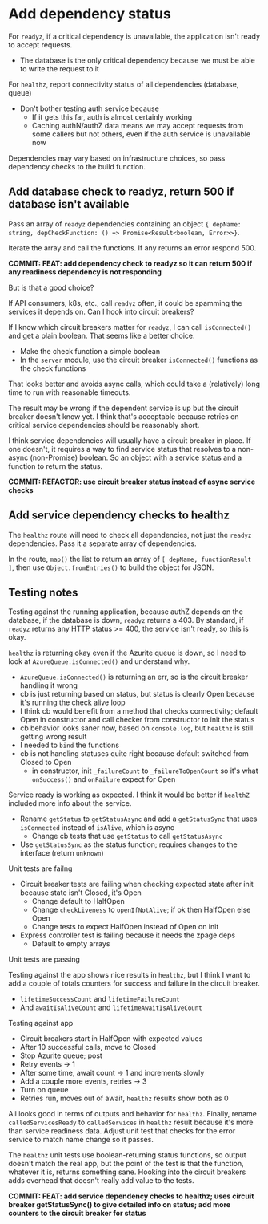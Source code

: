 # Add dependency status

For `readyz`, if a critical dependency is unavailable, the application isn't ready to accept requests.

-  The database is the only critical dependency because we must be able to write the request to it

For `healthz`, report connectivity status of all dependencies (database, queue)

-  Don't bother testing auth service because
   -  If it gets this far, auth is almost certainly working
   -  Caching authN/authZ data means we may accept requests from some callers but not others, even if the auth service is unavailable now

Dependencies may vary based on infrastructure choices, so pass dependency checks to the build function.

## Add database check to readyz, return 500 if database isn't available

Pass an array of `readyz` dependencies containing an object `{ depName: string, depCheckFunction: () => Promise<Result<boolean, Error>>}`.

Iterate the array and call the functions. If any returns an error respond 500.

**COMMIT: FEAT: add dependency check to readyz so it can return 500 if any readiness dependency is not responding**

But is that a good choice?

If API consumers, k8s, etc., call `readyz` often, it could be spamming the services it depends on. Can I hook into circuit breakers?

If I know which circuit breakers matter for `readyz`, I can call `isConnected()` and get a plain boolean. That seems like a better choice.

-  Make the check function a simple boolean
-  In the `server` module, use the circuit breaker `isConnected()` functions as the check functions

That looks better and avoids async calls, which could take a (relatively) long time to run with reasonable timeouts.

The result may be wrong if the dependent service is up but the circuit breaker doesn't know yet. I think that's acceptable because retries on critical service dependencies should be reasonably short.

I think service dependencies will usually have a circuit breaker in place. If one doesn't, it requires a way to find service status that resolves to a non-async (non-Promise) boolean. So an object with a service status and a function to return the status.

**COMMIT: REFACTOR: use circuit breaker status instead of async service checks**

## Add service dependency checks to healthz

The `healthz` route will need to check all dependencies, not just the `readyz` dependencies. Pass it a separate array of dependencies.

In the route, `map()` the list to return an array of `[ depName, functionResult ]`, then use `Object.fromEntries()` to build the object for JSON.

## Testing notes

Testing against the running application, because authZ depends on the database, if the database is down, `readyz` returns a 403. By standard, if `readyz` returns any HTTP status >= 400, the service isn't ready, so this is okay.

`healthz` is returning okay even if the Azurite queue is down, so I need to look at `AzureQueue.isConnected()` and understand why.

-  `AzureQueue.isConnected()` is returning an err, so is the circuit breaker handling it wrong
-  cb is just returning based on status, but status is clearly Open because it's running the check alive loop
-  I think cb would benefit from a method that checks connectivity; default Open in constructor and call checker from constructor to init the status
-  cb behavior looks saner now, based on `console.log`, but `healthz` is still getting wrong result
-  I needed to `bind` the functions
-  cb is not handling statuses quite right because default switched from Closed to Open
   -  in constructor, init `_failureCount` to `_failureToOpenCount` so it's what `onSuccess()` and `onFailure` expect for Open

Service ready is working as expected. I think it would be better if `healthZ` included more info about the service.

-  Rename `getStatus` to `getStatusAsync` and add a `getStatusSync` that uses `isConnected` instead of `isAlive`, which is async
   -  Change cb tests that use `getStatus` to call `getStatusAsync`
-  Use `getStatusSync` as the status function; requires changes to the interface (return `unknown`)

Unit tests are failng

-  Circuit breaker tests are failing when checking expected state after init because state isn't Closed, it's Open
   -  Change default to HalfOpen
   -  Change `checkLiveness` to `openIfNotAlive`; if ok then HalfOpen else Open
   -  Change tests to expect HalfOpen instead of Open on init
-  Express controller test is failing because it needs the zpage deps
   -  Default to empty arrays

Unit tests are passing

Testing against the app shows nice results in `healthz`, but I think I want to add a couple of totals counters for success and failure in the circuit breaker.

-  `lifetimeSuccessCount` and `lifetimeFailureCount`
-  And `awaitIsAliveCount` and `lifetimeAwaitIsAliveCount`

Testing against app

-  Circuit breakers start in HalfOpen with expected values
-  After 10 successful calls, move to Closed
-  Stop Azurite queue; post
-  Retry events -> 1
-  After some time, await count -> 1 and increments slowly
-  Add a couple more events, retries -> 3
-  Turn on queue
-  Retries run, moves out of await, `healthz` results show both as 0

All looks good in terms of outputs and behavior for `healthz`. Finally, rename `calledServicesReady` to `calledServices` in `healthz` result because it's more than service readiness data. Adjust unit test that checks for the error service to match name change so it passes.

The `healthz` unit tests use boolean-returning status functions, so output doesn't match the real app, but the point of the test is that the function, whatever it is, returns something sane. Hooking into the circuit breakers adds overhead that doesn't really add value to the tests.

**COMMIT: FEAT: add service dependency checks to healthz; uses circuit breaker getStatusSync() to give detailed info on status; add more counters to the circuit breaker for status**
